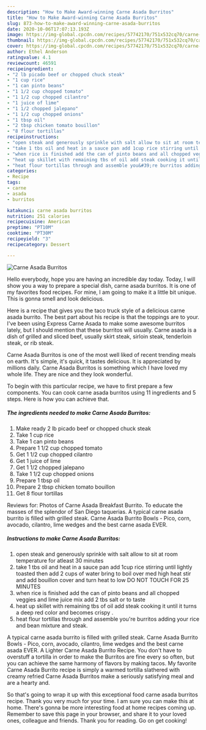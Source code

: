 ```yaml
---
description: "How to Make Award-winning Carne Asada Burritos"
title: "How to Make Award-winning Carne Asada Burritos"
slug: 873-how-to-make-award-winning-carne-asada-burritos
date: 2020-10-06T17:07:13.193Z
image: https://img-global.cpcdn.com/recipes/57742170/751x532cq70/carne-asada-burritos-recipe-main-photo.jpg
thumbnail: https://img-global.cpcdn.com/recipes/57742170/751x532cq70/carne-asada-burritos-recipe-main-photo.jpg
cover: https://img-global.cpcdn.com/recipes/57742170/751x532cq70/carne-asada-burritos-recipe-main-photo.jpg
author: Ethel Anderson
ratingvalue: 4.1
reviewcount: 46591
recipeingredient:
- "2 lb picado beef or chopped chuck steak"
- "1 cup rice"
- "1 can pinto beans"
- "1 1/2 cup chopped tomato"
- "1 1/2 cup chopped cilantro"
- "1 juice of lime"
- "1 1/2 chopped jalepano"
- "1 1/2 cup chopped onions"
- "1 tbsp oil"
- "2 tbsp chicken tomato bouillon"
- "8 flour tortillas"
recipeinstructions:
- "open steak and generously sprinkle with salt allow to sit at room temperature for atleast 30 minutes"
- "take 1 tbs oil and heat in a sauce pan add 1cup rice stirring until lightly toasted then add 2 cups of water bring to boil over med high heat stir and add bouillon cover and turn heat to low DO NOT TOUCH FOR 25 MINUTES"
- "when rice is finished add the can of pinto beans and all chopped veggies and lime juice mix add 2 tbs salt or to taste"
- "heat up skillet with remaining tbs of oil add steak cooking it until it turns a deep red color and becomes crispy ."
- "heat flour tortillas through and assemble you&#39;re burritos adding your rice and bean mixture and steak."
categories:
- Recipe
tags:
- carne
- asada
- burritos

katakunci: carne asada burritos 
nutrition: 251 calories
recipecuisine: American
preptime: "PT10M"
cooktime: "PT30M"
recipeyield: "3"
recipecategory: Dessert

---
```



![Carne Asada Burritos](https://img-global.cpcdn.com/recipes/57742170/751x532cq70/carne-asada-burritos-recipe-main-photo.jpg)

Hello everybody, hope you are having an incredible day today. Today, I will show you a way to prepare a special dish, carne asada burritos. It is one of my favorites food recipes. For mine, I am going to make it a little bit unique. This is gonna smell and look delicious.

Here is a recipe that gives you the taco truck style of a delicious carne asada burrito. The best part about his recipe is that the toppings are to your. I&#39;ve been using Express Carne Asada to make some awesome burritos lately, but I should mention that these burritos will usually. Carne asada is a dish of grilled and sliced beef, usually skirt steak, sirloin steak, tenderloin steak, or rib steak.

Carne Asada Burritos is one of the most well liked of recent trending meals on earth. It's simple, it's quick, it tastes delicious. It is appreciated by millions daily. Carne Asada Burritos is something which I have loved my whole life. They are nice and they look wonderful.


To begin with this particular recipe, we have to first prepare a few components. You can cook carne asada burritos using 11 ingredients and 5 steps. Here is how you can achieve that.

<!--inarticleads1-->

##### The ingredients needed to make Carne Asada Burritos:

1. Make ready 2 lb picado beef or chopped chuck steak
1. Take 1 cup rice
1. Take 1 can pinto beans
1. Prepare 1 1/2 cup chopped tomato
1. Get 1 1/2 cup chopped cilantro
1. Get 1 juice of lime
1. Get 1 1/2 chopped jalepano
1. Take 1 1/2 cup chopped onions
1. Prepare 1 tbsp oil
1. Prepare 2 tbsp chicken tomato bouillon
1. Get 8 flour tortillas


Reviews for: Photos of Carne Asada Breakfast Burrito. To educate the masses of the splendor of San Diego taquerias. A typical carne asada burrito is filled with grilled steak. Carne Asada Burrito Bowls - Pico, corn, avocado, cilantro, lime wedges and the best carne asada EVER. 

<!--inarticleads2-->

##### Instructions to make Carne Asada Burritos:

1. open steak and generously sprinkle with salt allow to sit at room temperature for atleast 30 minutes
1. take 1 tbs oil and heat in a sauce pan add 1cup rice stirring until lightly toasted then add 2 cups of water bring to boil over med high heat stir and add bouillon cover and turn heat to low DO NOT TOUCH FOR 25 MINUTES
1. when rice is finished add the can of pinto beans and all chopped veggies and lime juice mix add 2 tbs salt or to taste
1. heat up skillet with remaining tbs of oil add steak cooking it until it turns a deep red color and becomes crispy .
1. heat flour tortillas through and assemble you&#39;re burritos adding your rice and bean mixture and steak.


A typical carne asada burrito is filled with grilled steak. Carne Asada Burrito Bowls - Pico, corn, avocado, cilantro, lime wedges and the best carne asada EVER. A Lighter Carne Asada Burrito Recipe. You don&#39;t have to overstuff a tortilla in order to make the Burritos are fine every so often, but you can achieve the same harmony of flavors by making tacos. My favorite Carne Asada Burrito recipe is simply a warmed tortilla slathered with creamy refried Carne Asada Burritos make a seriously satisfying meal and are a hearty and. 

So that's going to wrap it up with this exceptional food carne asada burritos recipe. Thank you very much for your time. I am sure you can make this at home. There's gonna be more interesting food at home recipes coming up. Remember to save this page in your browser, and share it to your loved ones, colleague and friends. Thank you for reading. Go on get cooking!
